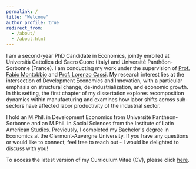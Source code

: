 ```yaml
---
permalink: /
title: "Welcome"
author_profile: true
redirect_from: 
  - /about/
  - /about.html
---
```

I am a second-year PhD Candidate in Economics, jointly enrolled at Università Cattolica del Sacro Cuore (Italy) and Université Panthéon-Sorbonne (France). I am conducting my work under the supervision of [Prof. Fabio Montobbio](https://sites.google.com/site/montobbiofabio/) and [Prof. Lorenzo Cassi](https://lorenzocassi.wordpress.com/cv/). My research interest lies at the intersection of Development Economics and Innovation, with a particular emphasis on structural change, de-industrialization, and economic growth. In this setting, the first chapter of my dissertation explores recomposition dynamics within manufacturing and examines how labor shifts across sub-sectors have affected labor productivity of the industrial sector.

I hold an M.Phil. in Development Economics from Université Panthéon-Sorbonne and an M.Phil. in Social Sciences from the Institute of Latin American Studies. Previously, I completed my Bachelor's degree in Economics at the Clermont-Auvergne University. If you have any questions or would like to connect, feel free to reach out - I would be delighted to discuss with you!

To access the latest version of my Curriculum Vitae (CV), please click [here](https://github.com/yanisbkt-econ/files/MyCV.pdf). 
